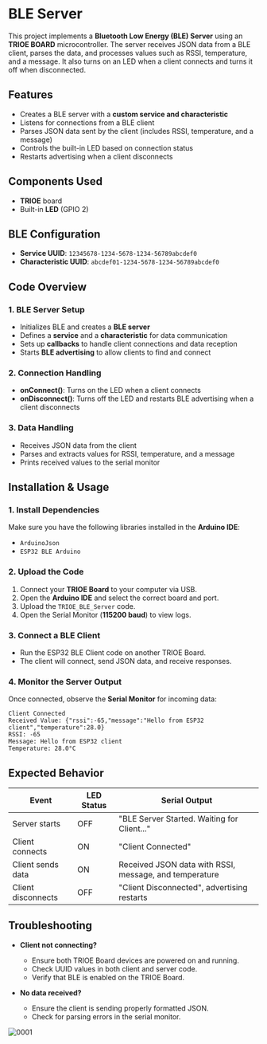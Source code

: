 # BLE Server

This project implements a **Bluetooth Low Energy (BLE) Server** using an **TRIOE BOARD** microcontroller. The server receives JSON data from a BLE client, parses the data, and processes values such as RSSI, temperature, and a message. It also turns on an LED when a client connects and turns it off when disconnected.

## Features
- Creates a BLE server with a **custom service and characteristic**
- Listens for connections from a BLE client
- Parses JSON data sent by the client (includes RSSI, temperature, and a message)
- Controls the built-in LED based on connection status
- Restarts advertising when a client disconnects

## Components Used
- **TRIOE** board
- Built-in **LED** (GPIO 2)

## BLE Configuration
- **Service UUID**: `12345678-1234-5678-1234-56789abcdef0`
- **Characteristic UUID**: `abcdef01-1234-5678-1234-56789abcdef0`

## Code Overview
### 1. BLE Server Setup
- Initializes BLE and creates a **BLE server**
- Defines a **service** and a **characteristic** for data communication
- Sets up **callbacks** to handle client connections and data reception
- Starts **BLE advertising** to allow clients to find and connect

### 2. Connection Handling
- **onConnect()**: Turns on the LED when a client connects
- **onDisconnect()**: Turns off the LED and restarts BLE advertising when a client disconnects

### 3. Data Handling
- Receives JSON data from the client
- Parses and extracts values for RSSI, temperature, and a message
- Prints received values to the serial monitor

## Installation & Usage
### 1. Install Dependencies
Make sure you have the following libraries installed in the **Arduino IDE**:
- `ArduinoJson`
- `ESP32 BLE Arduino`

### 2. Upload the Code
1. Connect your **TRIOE Board** to your computer via USB.
2. Open the **Arduino IDE** and select the correct board and port.
3. Upload the `TRIOE_BLE_Server` code.
4. Open the Serial Monitor (**115200 baud**) to view logs.

### 3. Connect a BLE Client
- Run the ESP32 BLE Client code on another TRIOE Board.
- The client will connect, send JSON data, and receive responses.

### 4. Monitor the Server Output
Once connected, observe the **Serial Monitor** for incoming data:
```
Client Connected
Received Value: {"rssi":-65,"message":"Hello from ESP32 client","temperature":28.0}
RSSI: -65
Message: Hello from ESP32 client
Temperature: 28.0°C
```

## Expected Behavior
| Event               | LED Status | Serial Output |
|--------------------|-----------|---------------|
| Server starts      | OFF       | "BLE Server Started. Waiting for Client..." |
| Client connects    | ON        | "Client Connected" |
| Client sends data  | ON        | Received JSON data with RSSI, message, and temperature |
| Client disconnects | OFF       | "Client Disconnected", advertising restarts |

## Troubleshooting
- **Client not connecting?**
  - Ensure both TRIOE Board devices are powered on and running.
  - Check UUID values in both client and server code.
  - Verify that BLE is enabled on the TRIOE Board.

- **No data received?**
  - Ensure the client is sending properly formatted JSON.
  - Check for parsing errors in the serial monitor.

![0001](https://github.com/user-attachments/assets/11ea821c-de2b-461b-b674-91809393be7c)
